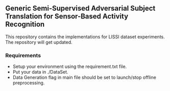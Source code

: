 ## Generic Semi-Supervised Adversarial Subject Translation for Sensor-Based Activity Recognition
This repository contains the implementations for LISSI dataset experiments.
The repository will get updated.
### Requirements
* Setup your environment using the requirement.txt file.
* Put your data in ./DataSet.
* Data Generation flag in main file should be set to launch/stop offline preprocessing.

